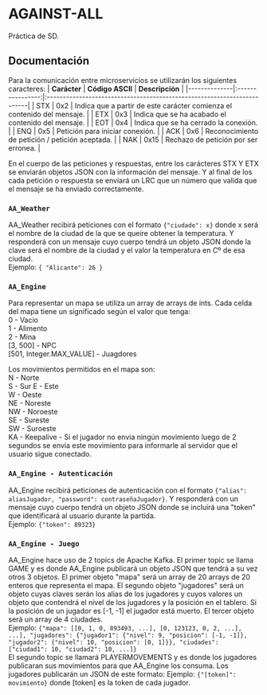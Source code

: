 # AGAINST-ALL
Práctica de SD.

## Documentación
Para la comunicación entre microservicios se utilizarán los siguientes caracteres:
| **Carácter** | **Código ASCII** | **Descripción**                                                         |
|--------------|:----------------:|:------------------------------------------------------------------------|
| STX          |         0x2      | Indica que a partir de este carácter comienza el contenido del mensaje. |
| ETX          |         0x3      | Indica que se ha acabado el contenido del mensaje.                      |
| EOT          |         0x4      | Indica que se ha cerrado la conexión.                                   |
| ENQ          |         0x5      | Petición para iniciar conexión.                                         |
| ACK          |         0x6      | Reconocimiento de petición / petición aceptada.                         |
| NAK          |        0x15      | Rechazo de petición por ser erronea.                                    |

En el cuerpo de las peticiones y respuestas, entre los carácteres STX Y ETX se enviarán objetos JSON con la información del mensaje. Y al final de los cada petición o respuesta se enviará un LRC que un número que valida que el mensaje se ha enviado correctamente.

### `AA_Weather`
AA_Weather recibirá peticiones con el formato `{"ciudade": x}` donde x será el nombre de la ciudad de la que se queire obtener la temperatura. Y responderá con un mensaje cuyo cuerpo tendrá un objeto JSON donde la clave será el nombre de la ciudad y el valor la temperatura en Cº de esa ciudad.  
Ejemplo:
`
{
    "Alicante": 26
}
`

### `AA_Engine`
Para representar un mapa se utiliza un array de arrays de ints. Cada celda del mapa tiene un significado según el valor que tenga:  
0 - Vacio  
1 - Alimento  
2 - Mina  
[3, 500] - NPC  
[501, Integer.MAX_VALUE] - Juagdores  

Los movimientos permitidos en el mapa son:  
N - Norte  
S - Sur 
E - Este  
W - Oeste   
NE - Noreste  
NW - Noroeste  
SE - Sureste  
SW - Suroeste  
KA - Keepalive - Si el jugador no envia ningún movimiento luego de 2 segundos se envia este movimiento para informarle al servidor que el usuario sigue conectado.  

### `AA_Engine - Autenticación`
AA_Engine recibirá peticiones de autenticación con el formato `{"alias": aliasJugador, "password": contraseñaJugador}`. Y responderá con un mensaje cuyo cuerpo tendrá un objeto JSON donde se incluirá una "token" que identificará al usuario durante la partida.   
Ejemplo: `{"token": 89323}`

### `AA_Engine - Juego`
AA_Engine hace uso de 2 topics de Apache Kafka. El primer topic se llama GAME y es donde AA_Engine publicará un objeto JSON que tendrá a su vez otros 3 objetos. El primer objeto "mapa" será un array de 20 arrays de 20 enteros que representa el mapa. El segundo objeto "jugadores" será un objeto cuyas claves serán los alias de los jugadores y cuyos valores un objeto que contendrá el nivel de los jugadores y la posición en el tablero. Si la posición de un jugador es [-1, -1] el jugador está muerto. El tercer objeto será un array de 4 ciudades.  
Ejemplo: `{"mapa": [[0, 1, 0, 893493, ...], [0, 123123, 0, 2, ...], ...], "jugadores": {"jugador1": {"nivel": 9, "posicion": [-1, -1]}, "jugador2": {"nivel": 10, "posicion": [0, 1]}}, "ciudades": ["ciudad1": 10, "ciudad2": 10, ...]}`  
El segundo topic se llamará PLAYERMOVEMENTS y es donde los jugadores publicaran sus movimientos para que AA_Engine los consuma. Los jugadores publicarán un JSON de este formato: Ejemplo: `{"[token]": movimiento}` donde [token] es la token de cada jugador.
